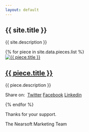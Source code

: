 ```yaml
---
layout: default
---
```


<section class="hero">
  <div class="container">
    <div class="row justify-content-center text-center">
      <div class="col-12 col-lg-7 mb-5 mb-lg-0">
        <h1 class="text-orange display-3 font-weight-bold">{{ site.title }}</h1>
        <p class="lead">{{ site.description }}</p>
      </div>
    </div>
  </div>
</section>

<section class="overlap-before pb-0">
  <div class="container pt-5">
    <div class="row align-items-stretch justify-content-center">
      {% for piece in site.data.pieces.list %}
      <div class="col-lg-5 col-md-8 d-flex align-items-stretch">
        <div class="box mb-4 d-flex flex-column">
          <a href="{{ piece.url }}" target="_blank" class="cover"><img src="{{ piece.image }}"
              alt="{{ piece.title }}"></a>
          <div class="px-4 py-4">
            <h2 class="h4 text-orange"><a href="{{ piece.url }}" target="_blank">{{ piece.title }}</a></h2>
            <p class="text-grey">{{ piece.description }}</p>
          </div>
          <div class="bg-light-orange px-4 py-4 text-center mt-auto">
            <p class="mb-0">Share on:&nbsp;
              <a href="https://twitter.com/intent/tweet?url={{ piece.url }}&amp;text={{ piece.title }}%0D%0Avia @nearsoft%0D%0A"
                class="share twitter btn btn-primary" data-lity><i class="fa fa-twitter"></i><span> Twitter</span></a>
              <a href="https://www.facebook.com/sharer/sharer.php?u={{ piece.url }}"
                class="share facebook btn btn-primary" data-lity><i class="fa fa-facebook"></i><span>
                  Facebook</span></a>
              <a href="https://www.linkedin.com/shareArticle?mini=true&amp;url={{ piece.url }}&amp;title={{ piece.title }}&amp;summary={{ piece.description }}&amp;source="
                class="share linkedin btn btn-primary" data-lity><i class="fa fa-linkedin"></i><span>
                  Linkedin</span></a>
            </p>
          </div>
        </div>
      </div>
      {% endfor %}
    </div>
  </div>
</section>


<section class="py-5">
  <div class="container">
    <div class="row justify-content-center text-center">
      <div class="col-lg-6">
        <p class="mb-0">Thanks for your support.</p>
        <p class="mb-0">The Nearsoft Marketing Team</p>
        <p><i class="fa fa-heart text-orange"></i></p>
      </div>
    </div>
  </div>
</section>